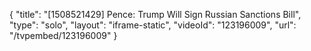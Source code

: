 {
    "title": "[1508521429] Pence: Trump Will Sign Russian Sanctions Bill",
    "type": "solo",
    "layout": "iframe-static",
    "videoId": "123196009",
    "url": "\/tvpembed\/123196009"
}